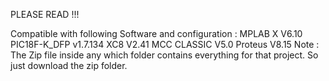 PLEASE READ !!!

Compatible with following Software and configuration :
MPLAB X V6.10
PIC18F-K_DFP v1.7.134
XC8 V2.41
MCC CLASSIC V5.0
Proteus V8.15
Note : The Zip file inside any which folder contains everything for that project. So just download the zip folder.

